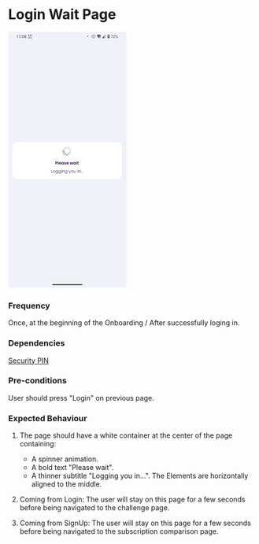 # Login Wait Page

![LoginWait](../_media/Onboarding/LoginWait.png)

### Frequency

Once, at the beginning of the Onboarding / After successfully loging in.

### Dependencies

[Security PIN](docs/onboarding/SecurityPIN.md)

### Pre-conditions

User should press "Login" on previous page.

### Expected Behaviour

1. The page should have a white container at the center of the page containing:
   - A spinner animation.
   - A bold text "Please wait".
   - A thinner subtitle "Logging you in...". 
   The Elements are horizontally aligned to the middle.

2. Coming from Login: The user will stay on this page for a few seconds before being navigated to the challenge page.
3. Coming from SignUp: The user will stay on this page for a few seconds before being navigated to the subscription comparison page.